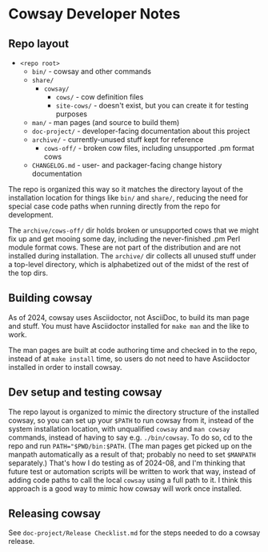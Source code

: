 Cowsay Developer Notes
======================

## Repo layout

* `<repo root>`
  * `bin/`             - cowsay and other commands
  * `share/`
    * `cowsay/`
      * `cows/`        - cow definition files
      * `site-cows/`   - doesn't exist, but you can create it for testing purposes
  * `man/`             - man pages (and source to build them)
  * `doc-project/`     - developer-facing documentation about this project
  * `archive/`         - currently-unused stuff kept for reference
    * `cows-off/`      - broken cow files, including unsupported .pm format cows
  * `CHANGELOG.md`     - user- and packager-facing change history documentation

The repo is organized this way so it matches the directory layout of the installation location for things like `bin/` and `share/`, reducing the need for special case code paths when running directly from the repo for development.

The `archive/cows-off/` dir holds broken or unsupported cows that we might fix up and get mooing some day, including the never-finished .pm Perl module format cows. These are not part of the distribution and are not installed during installation. The `archive/` dir collects all unused stuff under a top-level directory, which is alphabetized out of the midst of the rest of the top dirs.

## Building cowsay

As of 2024, cowsay uses Asciidoctor, not AsciiDoc, to build its man page and stuff. You must have Asciidoctor installed for `make man` and the like to work.

The man pages are built at code authoring time and checked in to the repo, instead of at `make install` time, so users do not need to have Asciidoctor installed in order to install cowsay.

## Dev setup and testing cowsay

The repo layout is organized to mimic the directory structure of the installed cowsay, so you can set up your `$PATH` to run cowsay from it, instead of the system installation location, with unqualified `cowsay` and `man cowsay` commands, instead of having to say e.g. `./bin/cowsay`. To do so, cd to the repo and run `PATH="$PWD/bin:$PATH`. (The man pages get picked up on the manpath automatically as a result of that; probably no need to set `$MANPATH` separately.) That's how I do testing as of 2024-08, and I'm thinking that future test or automation scripts will be written to work that way, instead of adding code paths to call the local `cowsay` using a full path to it. I think this approach is a good way to mimic how cowsay will work once installed.

## Releasing cowsay

See `doc-project/Release Checklist.md` for the steps needed to do a cowsay release.
